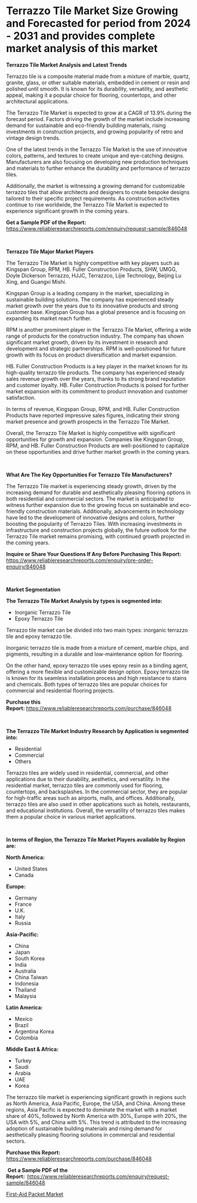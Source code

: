 <p><h1>Terrazzo Tile Market Size Growing and Forecasted for period from 2024 - 2031 and provides complete market analysis of this market</h1></p><p><strong>Terrazzo Tile Market Analysis and Latest Trends</strong></p>
<p><p>Terrazzo tile is a composite material made from a mixture of marble, quartz, granite, glass, or other suitable materials, embedded in cement or resin and polished until smooth. It is known for its durability, versatility, and aesthetic appeal, making it a popular choice for flooring, countertops, and other architectural applications.</p><p>The Terrazzo Tile Market is expected to grow at a CAGR of 13.9% during the forecast period. Factors driving the growth of the market include increasing demand for sustainable and eco-friendly building materials, rising investments in construction projects, and growing popularity of retro and vintage design trends.</p><p>One of the latest trends in the Terrazzo Tile Market is the use of innovative colors, patterns, and textures to create unique and eye-catching designs. Manufacturers are also focusing on developing new production techniques and materials to further enhance the durability and performance of terrazzo tiles.</p><p>Additionally, the market is witnessing a growing demand for customizable terrazzo tiles that allow architects and designers to create bespoke designs tailored to their specific project requirements. As construction activities continue to rise worldwide, the Terrazzo Tile Market is expected to experience significant growth in the coming years.</p></p>
<p><strong>Get a Sample PDF of the Report:&nbsp;</strong> <a href="https://www.reliableresearchreports.com/enquiry/request-sample/846048">https://www.reliableresearchreports.com/enquiry/request-sample/846048</a></p>
<p>&nbsp;</p>
<p><strong>Terrazzo Tile Major Market Players</strong></p>
<p><p>The Terrazzo Tile Market is highly competitive with key players such as Kingspan Group, RPM, HB. Fuller Construction Products, SHW, UMGG, Doyle Dickerson Terrazzo, HJJC, Terrazzco, Lijie Technology, Beijing Lu Xing, and Guangxi Mishi. </p><p>Kingspan Group is a leading company in the market, specializing in sustainable building solutions. The company has experienced steady market growth over the years due to its innovative products and strong customer base. Kingspan Group has a global presence and is focusing on expanding its market reach further.</p><p>RPM is another prominent player in the Terrazzo Tile Market, offering a wide range of products for the construction industry. The company has shown significant market growth, driven by its investment in research and development and strategic partnerships. RPM is well-positioned for future growth with its focus on product diversification and market expansion.</p><p>HB. Fuller Construction Products is a key player in the market known for its high-quality terrazzo tile products. The company has experienced steady sales revenue growth over the years, thanks to its strong brand reputation and customer loyalty. HB. Fuller Construction Products is poised for further market expansion with its commitment to product innovation and customer satisfaction.</p><p>In terms of revenue, Kingspan Group, RPM, and HB. Fuller Construction Products have reported impressive sales figures, indicating their strong market presence and growth prospects in the Terrazzo Tile Market.</p><p>Overall, the Terrazzo Tile Market is highly competitive with significant opportunities for growth and expansion. Companies like Kingspan Group, RPM, and HB. Fuller Construction Products are well-positioned to capitalize on these opportunities and drive further market growth in the coming years.</p></p>
<p>&nbsp;</p>
<p><strong>What Are The Key Opportunities For Terrazzo Tile Manufacturers?</strong></p>
<p><p>The Terrazzo Tile market is experiencing steady growth, driven by the increasing demand for durable and aesthetically pleasing flooring options in both residential and commercial sectors. The market is anticipated to witness further expansion due to the growing focus on sustainable and eco-friendly construction materials. Additionally, advancements in technology have led to the development of innovative designs and colors, further boosting the popularity of Terrazzo Tiles. With increasing investments in infrastructure and construction projects globally, the future outlook for the Terrazzo Tile market remains promising, with continued growth projected in the coming years.</p></p>
<p><strong>Inquire or Share Your Questions If Any Before Purchasing This Report:</strong> <a href="https://www.reliableresearchreports.com/enquiry/pre-order-enquiry/846048">https://www.reliableresearchreports.com/enquiry/pre-order-enquiry/846048</a></p>
<p>&nbsp;</p>
<p><strong>Market Segmentation</strong></p>
<p><strong>The Terrazzo Tile Market Analysis by types is segmented into:</strong></p>
<p><ul><li>Inorganic Terrazzo Tile</li><li>Epoxy Terrazzo Tile</li></ul></p>
<p><p>Terrazzo tile market can be divided into two main types: inorganic terrazzo tile and epoxy terrazzo tile. </p><p>Inorganic terrazzo tile is made from a mixture of cement, marble chips, and pigments, resulting in a durable and low-maintenance option for flooring. </p><p>On the other hand, epoxy terrazzo tile uses epoxy resin as a binding agent, offering a more flexible and customizable design option. Epoxy terrazzo tile is known for its seamless installation process and high resistance to stains and chemicals. Both types of terrazzo tiles are popular choices for commercial and residential flooring projects.</p></p>
<p><strong>Purchase this Report:&nbsp;</strong><a href="https://www.reliableresearchreports.com/purchase/846048">https://www.reliableresearchreports.com/purchase/846048</a></p>
<p>&nbsp;</p>
<p><strong>The Terrazzo Tile Market Industry Research by Application is segmented into:</strong></p>
<p><ul><li>Residential</li><li>Commercial</li><li>Others</li></ul></p>
<p><p>Terrazzo tiles are widely used in residential, commercial, and other applications due to their durability, aesthetics, and versatility. In the residential market, terrazzo tiles are commonly used for flooring, countertops, and backsplashes. In the commercial sector, they are popular for high-traffic areas such as airports, malls, and offices. Additionally, terrazzo tiles are also used in other applications such as hotels, restaurants, and educational institutions. Overall, the versatility of terrazzo tiles makes them a popular choice in various market applications.</p></p>
<p>&nbsp;</p>
<p><strong>In terms of Region, the Terrazzo Tile Market Players available by Region are:</strong></p>
<p>
    <p> <strong> North America: </strong>
        <ul>
            <li>United States</li>
            <li>Canada</li>
        </ul>
        </p> 
    <p> <strong> Europe: </strong>
        <ul>
            <li>Germany</li>
            <li>France</li>
            <li>U.K.</li>
            <li>Italy</li>
            <li>Russia</li>
        </ul>
        </p> 
    <p> <strong> Asia-Pacific: </strong>
        <ul>
            <li>China</li>
            <li>Japan</li>
            <li>South Korea</li>
            <li>India</li>
            <li>Australia</li>
            <li>China Taiwan</li>
            <li>Indonesia</li>
            <li>Thailand</li>
            <li>Malaysia</li>
        </ul>
        </p> 
    <p> <strong> Latin America: </strong>
        <ul>
            <li>Mexico</li>
            <li>Brazil</li>
            <li>Argentina Korea</li>
            <li>Colombia</li>
        </ul>
        </p> 
    <p> <strong> Middle East & Africa: </strong>
        <ul>
            <li>Turkey</li>
            <li>Saudi</li>
            <li>Arabia</li>
            <li>UAE</li>
            <li>Korea</li>
        </ul>
    </p>
    </p>
<p><p>The terrazzo tile market is experiencing significant growth in regions such as North America, Asia Pacific, Europe, the USA, and China. Among these regions, Asia Pacific is expected to dominate the market with a market share of 40%, followed by North America with 30%, Europe with 20%, the USA with 5%, and China with 5%. This trend is attributed to the increasing adoption of sustainable building materials and rising demand for aesthetically pleasing flooring solutions in commercial and residential sectors.</p></p>
<p><strong>Purchase this Report: </strong><a href="https://www.reliableresearchreports.com/purchase/846048">https://www.reliableresearchreports.com/purchase/846048</a></p>
<p>&nbsp;<strong>Get a Sample PDF of the Report:&nbsp;&nbsp;</strong><a href="https://www.reliableresearchreports.com/enquiry/request-sample/846048">https://www.reliableresearchreports.com/enquiry/request-sample/846048</a></p>
<p><strong></strong></p>
<p><p><a href="https://carnation-joke-41f.notion.site/First-Aid-Packet-Market-Offers-Provide-Insightful-Data-for-the-Time-Period-from-2024-to-2031-and-als-97b44087d4f14333a91069934a3460bb">First-Aid Packet Market</a></p></p>